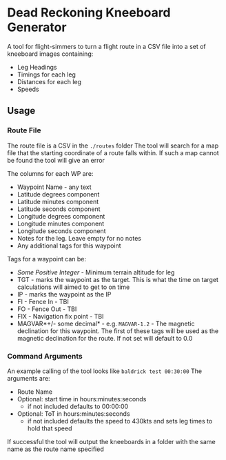 # Dead Reckoning Kneeboard Generator

A tool for flight-simmers to turn a flight route in a CSV file into a set of kneeboard images containing:
- Leg Headings
- Timings for each leg
- Distances for each leg
- Speeds

## Usage
### Route File
The route file is a CSV in the `./routes` folder
The tool will search for a map file that the starting coordinate of a route falls within. 
If such a map cannot be found the tool will give an error

The columns for each WP are:
- Waypoint Name - any text
- Latitude degrees component
- Latitude minutes component
- Latitude seconds component
- Longitude degrees component
- Longitude minutes component
- Longitude seconds component
- Notes for the leg. Leave empty for no notes
- Any additional tags for this waypoint

Tags for a waypoint can be:
- *Some Positive Integer* - Minimum terrain altitude for leg
- TGT - marks the waypoint as the target. This is what the time on target calculations will aimed to get to on time
- IP - marks the waypoint as the IP
- FI - Fence In - TBI
- FO - Fence Out - TBI
- FIX - Navigation fix point - TBI
- MAGVAR*+/- some decimal* - e.g. `MAGVAR-1.2` - The magnetic declination for this waypoint.
    The first of these tags will be used as the magnetic declination for the route. If not set will default to 0.0

### Command Arguments
An example calling of the tool looks like `baldrick test 00:30:00`
The arguments are:
- Route Name
- Optional: start time in hours:minutes:seconds
    - if not included defaults to 00:00:00
- Optional: ToT in hours:minutes:seconds
    - if not included defaults the speed to 430kts and sets leg times to hold that speed

If successful the tool will output the kneeboards in a folder with the same name as the route name specified